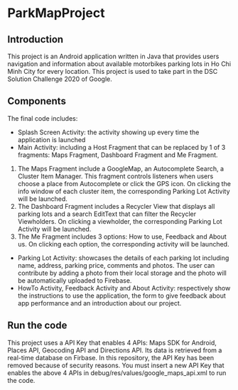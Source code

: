 # ParkMapProject

## Introduction
This project is an Android application written in Java that provides users navigation and information about available motorbikes parking lots in Ho Chi Minh City for every location. This project is used to take part in the DSC Solution Challenge 2020 of Google.

## Components

The final code includes:
- Splash Screen Activity: the activity showing up every time the application is launched
- Main Activity: including a Host Fragment that can be replaced by 1 of 3 fragments: Maps Fragment, Dashboard Fragment and Me Fragment.
1. The Maps Fragment include a GoogleMap, an Autocomplete Search, a Cluster Item Manager. This fragment controls listeners when users choose a place from Autocomplete or click the GPS icon. On clicking the info window of each cluster item, the corresponding Parking Lot Activity will be launched.
2. The Dashboard Fragment includes a Recycler View that displays all parking lots and a search EditText that can filter the Recycler Viewholders. On clicking a viewholder, the  corresponding Parking Lot Activity will be launched.
3. The Me Fragment includes 3 options: How to use, Feedback and About us. On clicking each option, the corresponding activity will be launched.
- Parking Lot Activity: showcases the details of each parking lot including name, address, parking price, comments and photos. The user can contribute by adding a photo from their local storage and the photo will be automatically uploaded to Firebase.
- HowTo Activity, Feedback Activity and About Activity: respectively show the instructions to use the application, the form to give feedback about app performance and an introduction about our project.

## Run the code

This project uses a API Key that enables 4 APIs: Maps SDK for Android, Places API, Geocoding API and Directions API. Its data is retrieved from a real-time database on Firbase. In this repository, the API Key has been removed because of security reasons. You must insert a new API Key that enables the above 4 APIs in debug/res/values/google_maps_api.xml to run the code.
